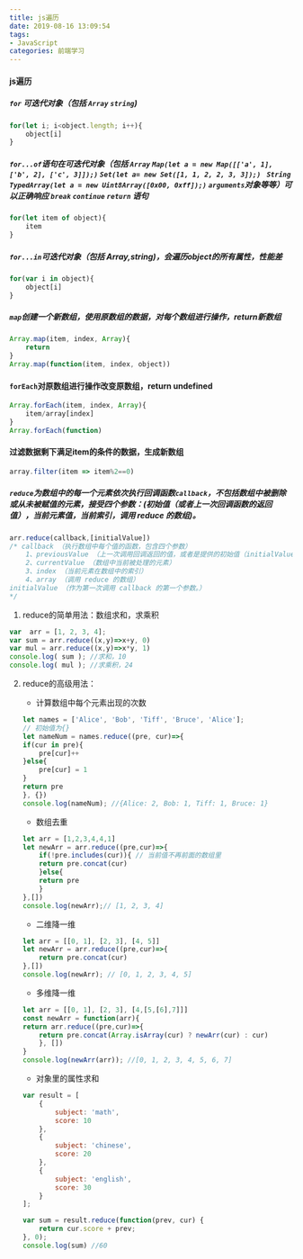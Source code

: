 ```yaml
---
title: js遍历
date: 2019-08-16 13:09:54
tags: 
- JavaScript
categories: 前端学习
---
```

#### js遍历
##### `for` 可迭代对象（包括 `Array` `string`)
``` js
for(let i; i<object.length; i++){
    object[i]
}
```

<!-- more -->

##### `for...of`语句在可迭代对象（包括 `Array` `Map(let a = new Map([['a', 1], ['b', 2], ['c', 3]]);)` `Set(let a= new Set([1, 1, 2, 2, 3, 3]);) ` `String` `TypedArray(let a = new Uint8Array([0x00, 0xff]);)` `arguments`对象等等）可以正确响应 `break` `continue` `return` 语句
```js
for(let item of object){
    item
}
```
##### `for...in`可迭代对象（包括 Array,string)，会遍历object的所有属性，性能差
```js
for(var i in object){
    object[i]
}
```
##### `map`创建一个新数组，使用原数组的数据，对每个数组进行操作，return新数组
```js
Array.map(item, index, Array){
    return 
}
Array.map(function(item, index, object))

```
#### `forEach`对原数组进行操作改变原数组，return undefined
``` js
Array.forEach(item, index, Array){
    item/array[index]
}
Array.forEach(function)
```
#### 过滤数据剩下满足item的条件的数据，生成新数组
```js
array.filter(item => item%2==0)
```

##### `reduce`为数组中的每一个元素依次执行回调函数`callback`，不包括数组中被删除或从未被赋值的元素，接受四个参数：(初始值（或者上一次回调函数的返回值），当前元素值，当前索引，调用 reduce 的数组)。
``` js
arr.reduce(callback,[initialValue])
/* callback （执行数组中每个值的函数，包含四个参数）
    1、previousValue （上一次调用回调返回的值，或者是提供的初始值（initialValue））
    2、currentValue （数组中当前被处理的元素）
    3、index （当前元素在数组中的索引）
    4、array （调用 reduce 的数组）
initialValue （作为第一次调用 callback 的第一个参数。）
*/
```
1. reduce的简单用法：数组求和，求乘积
``` js
var  arr = [1, 2, 3, 4];
var sum = arr.reduce((x,y)=>x+y, 0)
var mul = arr.reduce((x,y)=>x*y, 1)
console.log( sum ); //求和，10
console.log( mul ); //求乘积，24
```

2. reduce的高级用法：
    - 计算数组中每个元素出现的次数
    ``` js
    let names = ['Alice', 'Bob', 'Tiff', 'Bruce', 'Alice'];
    // 初始值为{}
    let nameNum = names.reduce((pre, cur)=>{
    if(cur in pre){
        pre[cur]++
    }else{
        pre[cur] = 1 
    }
    return pre
    }, {})
    console.log(nameNum); //{Alice: 2, Bob: 1, Tiff: 1, Bruce: 1}
    ```

    - 数组去重
    ``` js
    let arr = [1,2,3,4,4,1]
    let newArr = arr.reduce((pre,cur)=>{
        if(!pre.includes(cur)){ // 当前值不再前面的数组里
        return pre.concat(cur)
        }else{
        return pre
        }
    },[])
    console.log(newArr);// [1, 2, 3, 4]
    ```

    - 二维降一维
    ``` js
    let arr = [[0, 1], [2, 3], [4, 5]]
    let newArr = arr.reduce((pre,cur)=>{
        return pre.concat(cur)
    },[])
    console.log(newArr); // [0, 1, 2, 3, 4, 5]
    ```

    - 多维降一维
    ``` js
    let arr = [[0, 1], [2, 3], [4,[5,[6],7]]]
    const newArr = function(arr){
    return arr.reduce((pre,cur)=>{
        return pre.concat(Array.isArray(cur) ? newArr(cur) : cur)
        }, [])
    }
    console.log(newArr(arr)); //[0, 1, 2, 3, 4, 5, 6, 7]
    ```

    - 对象里的属性求和
    ``` js
    var result = [
        {
            subject: 'math',
            score: 10
        },
        {
            subject: 'chinese',
            score: 20
        },
        {
            subject: 'english',
            score: 30
        }
    ];

    var sum = result.reduce(function(prev, cur) {
        return cur.score + prev;
    }, 0);
    console.log(sum) //60
    ```